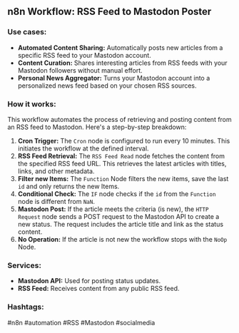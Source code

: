 ## n8n Workflow: RSS Feed to Mastodon Poster

### Use cases:

*   **Automated Content Sharing:** Automatically posts new articles from a specific RSS feed to your Mastodon account.
*   **Content Curation:**  Shares interesting articles from RSS feeds with your Mastodon followers without manual effort.
*   **Personal News Aggregator:**  Turns your Mastodon account into a personalized news feed based on your chosen RSS sources.

### How it works:

This workflow automates the process of retrieving and posting content from an RSS feed to Mastodon. Here's a step-by-step breakdown:

1.  **Cron Trigger:** The `Cron` node is configured to run every 10 minutes. This initiates the workflow at the defined interval.
2.  **RSS Feed Retrieval:** The `RSS Feed Read` node fetches the content from the specified RSS feed URL.  This retrieves the latest articles with titles, links, and other metadata.
3.  **Filter new Items:** The `Function` Node filters the new items, save the last `id` and only returns the new Items.
4.  **Conditional Check:** The `IF` node checks if the `id` from the `Function` node is different from `NaN`.
5.  **Mastodon Post:** If the article meets the criteria (is new), the `HTTP Request` node sends a POST request to the Mastodon API to create a new status. The request includes the article title and link as the status content.
6. **No Operation:** If the article is not new the workflow stops with the `NoOp` Node.

### Services:

*   **Mastodon API:** Used for posting status updates.
*   **RSS Feed:** Receives content from any public RSS feed.

### Hashtags:

#n8n #automation #RSS #Mastodon #socialmedia
